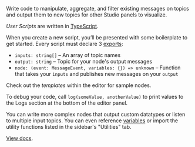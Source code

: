 Write code to manipulate, aggregate, and filter existing messages on topics and output them to new topics for other Studio panels to visualize.

_User Scripts_ are written in [TypeScript](https://www.typescriptlang.org/).

When you create a new script, you’ll be presented with some boilerplate to get started. Every script must declare 3 [exports](https://www.typescriptlang.org/docs/handbook/modules.html#export):

- `inputs: string[]` – An array of topic names
- `output: string` – Topic for your node's output messages
- `node: (event: MessageEvent, variables: {}) => unknown` – Function that takes your `inputs` and publishes new messages on your `output`

Check out the _templates_ within the editor for sample nodes.

To debug your code, call `log(someValue, anotherValue)` to print values to the Logs section at the bottom of the editor panel.

You can write more complex nodes that output custom datatypes or listen to multiple input topics. You can even reference [variables](https://foxglove.dev/docs/studio/app-concepts/variables) or import the utility functions listed in the sidebar's "Utilities" tab.

[View docs](https://foxglove.dev/docs/studio/panels/user-scripts).
